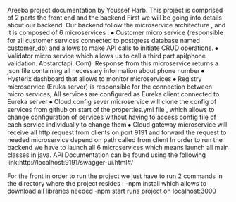 Areeba project documentation by Youssef Harb.
This project is comprised of 2  parts the front end and the backend First we will be going into details about our backend.
Our backend follow the microservice architecture , and it is composed of 6 microservices .
⦁	Customer micro service (responsible for all customer  services connected to postgress database named  customer_db) and allows to make API calls to initiate CRUD operations.
⦁	Validator micro service which allows us to call a third part api(phone validation. Abstarctapi. Com) .Response from this  microservice returns a json file containing  all necessary information about phone number
⦁	Hysterix dashboard that allows to monitor microservices
⦁	Registry microservice (Eruka server) is  responsible for the connection between micro services, All services are  configured as Eureka client connected to Eureka server 
⦁	Cloud config sever  microservice will clone the config of services from github on start of the properties.yml  file , which allows to change configuration of services without having to access config file of each service individually to change them
⦁	Cloud gateway  microservice will receive all http request from clients on  port 9191  and forward the request to needed microservice depend on path called from client 
In order to run the backend we have to launch all 6 microservices which means launch all main classes in java.
API Documentation can be found using the following link:http://localhost:9191/swagger-ui.html#/

For the front in order to run the project we just have to run 2 commands in the directory where the project resides :
-npm install 
which allows to download all libraries needed 
-npm start
runs project on localhost:3000
